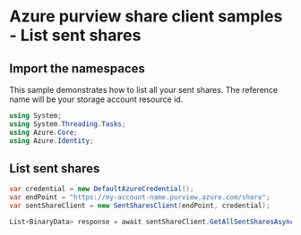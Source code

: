 # Azure purview share client samples - List sent shares

## Import the namespaces

This sample demonstrates how to list all your sent shares. The reference name will be your storage account resource id.

```C# Snippet:SentSharesClientSample_ImportNamespaces
using System;
using System.Threading.Tasks;
using Azure.Core;
using Azure.Identity;
```

## List sent shares

```C# Snippet:SentSharesClientSample_ListSentShares
var credential = new DefaultAzureCredential();
var endPoint = "https://my-account-name.purview.azure.com/share";
var sentShareClient = new SentSharesClient(endPoint, credential);

List<BinaryData> response = await sentShareClient.GetAllSentSharesAsync("referenceName").ToEnumerableAsync();
```
